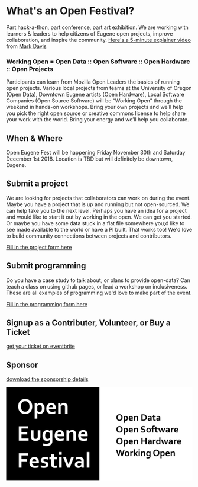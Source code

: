 # What's an Open Festival?

Part hack-a-thon, part conference, part art exhibition. We are working with learners & leaders to help citizens of Eugene open projects, improve collaboration, and inspire the community. [Here's a 5-minute explainer video](https://youtu.be/8VDYcNPw9zA) from [Mark Davis](https://github.com/nohorse)

### Working Open = Open Data :: Open Software :: Open Hardware :: Open Projects

Participants can learn from Mozilla Open Leaders the basics of running open projects.  Various local projects from teams at the University of Oregon (Open Data), Downtown Eugene artists (Open Hardware), Local Software Companies (Open Source Software)  will be “Working Open” through the weekend in hands-on workshops.   Bring your own projects and we’ll help you pick the right open source or creative commons license to help share your work with the world.  Bring your energy and we’ll help you collaborate.

## When & Where
Open Eugene Fest will be happening Friday November 30th and Saturday December 1st 2018.
Location is TBD but will definitely be downtown, Eugene.

## Submit a project
We are looking for projects that collaborators can work on during  the event.  Maybe you have a project that is up and running but not open-sourced.  We can help take you to the next level.  Perhaps you have an idea for a project and would like to start it out by working in the open.  We can get you started. Or maybe you have some data stuck in a flat file somewhere you;d like to see made available to the world or have a PI built.  That works too!  We'd love to build community connections between projects and contributors. 

[Fill in the project form here](https://goo.gl/forms/xQsoEPznuxRDdhNz2)

## Submit programming
Do you have a case study to talk about, or plans to provide open-data? Can teach a class on using github pages, or lead a workshop on inclusiveness. These are all examples of programming we'd love to make part of the event.

[Fill in the programming form here](https://goo.gl/forms/tg0Il8VadaCCdMSJ2)

## Signup as a Contributer, Volunteer, or Buy a Ticket
[get your ticket on eventbrite](https://www.eventbrite.com/e/open-eugene-festival-tickets-52110392587)

## Sponsor
[download the sponsorship details](open-eugene-fest-sponsorship.pdf)


![logog](ope-eugene-fest.png "Logo Title")
